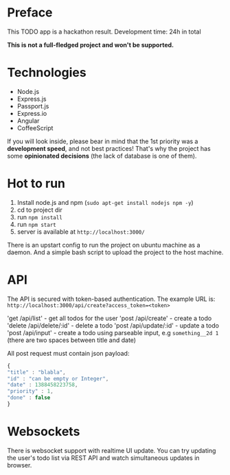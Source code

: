 # Preface
This TODO app is a hackathon result.
Development time: 24h in total

**This is not a full-fledged project and won't be supported.**

# Technologies
* Node.js
* Express.js
* Passport.js
* Express.io
* Angular
* CoffeeScript

If you will look inside, please bear in mind that the 1st priority was a **development speed**, and not best practices!
That's why the project has some **opinionated decisions** (the lack of database is one of them).

# Hot to run

1. Install node.js and npm (`sudo apt-get install nodejs npm -y`)
2. cd to project dir
3. run `npm install`
4. run `npm start`
5. server is available at `http://localhost:3000/`

There is an upstart config to run the project on ubuntu machine as a daemon.
And a simple bash script to upload the project to the host machine.

# API
The API is secured with token-based authentication.
The example URL is: `http://localhost:3000/api/create?access_token=<token>`

'get /api/list' - get all todos for the user
'post /api/create' - create a todo
'delete /api/delete/:id' - delete a todo
'post /api/update/:id' - update a todo
'post /api/input' - create a todo using parseable input, e.g `something__2d 1` (there are two spaces between title and date)

All post request must contain json payload:

```javascript
{
"title" : "blabla",
"id" : "can be empty or Integer",
"date" : 1388458223758,
"priority" : 1,
"done" : false
}
```

# Websockets
There is websocket support with realtime UI update.
You can try updating the user's todo list via REST API and watch simultaneous updates in browser.